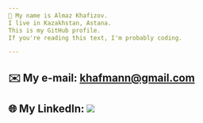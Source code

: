 ```yaml
---
👾 My name is Almaz Khafizov.
I live in Kazakhstan, Astana.
This is my GitHub profile.
If you're reading this text, I'm probably coding.

---
```

✉️ My e-mail: khafmann@gmail.com
---
🌐 My LinkedIn: <a href="https://www.linkedin.com/in/khafmann"><img src="https://img.shields.io/badge/LinkedIn-0077B5?style=for-the-badge&logo=linkedin&logoColor=white"></a>
---

